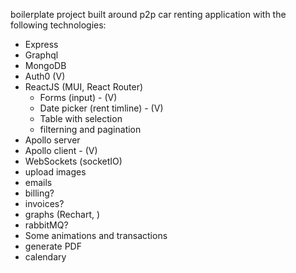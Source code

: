 boilerplate project built around p2p car renting application 
with the following technologies:
- Express
- Graphql
- MongoDB
- Auth0 (V)
- ReactJS (MUI, React Router) 
  - Forms (input) - (V)
  - Date picker (rent timline) - (V)
  - Table with selection 
  - filterning and pagination
- Apollo server
- Apollo client - (V)
- WebSockets (socketIO)
- upload images
- emails
- billing?
- invoices?
- graphs (Rechart, )
- rabbitMQ?
- Some animations and transactions
- generate PDF
- calendary
